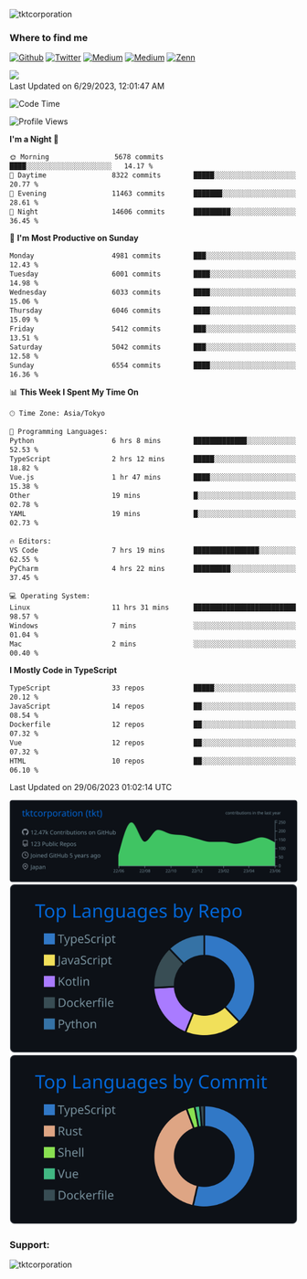 <p align="left"> <img src="https://komarev.com/ghpvc/?username=tktcorporation&label=Profile%20views&color=0e75b6&style=flat" alt="tktcorporation" /> </p>

<h3>Where to find me</h3>
<p>
<a href="https://github.com/tktcorporation" target="_blank"><img alt="Github" src="https://img.shields.io/badge/GitHub-%2312100E.svg?&style=for-the-badge&logo=Github&logoColor=white" /></a>
<a href="https://twitter.com/tktcorporation" target="_blank"><img alt="Twitter" src="https://img.shields.io/badge/twitter-%231DA1F2.svg?&style=for-the-badge&logo=twitter&logoColor=white" /></a>
<a href="https://www.linkedin.com/in/tktcorporation" target="_blank"><img alt="Medium" src="https://img.shields.io/badge/linkdin-0a66c2.svg?&style=for-the-badge&logo=linkedin&logoColor=white" /></a>
<a href="https://qiita.com/tktcorporation" target="_blank"><img alt="Medium" src="https://img.shields.io/badge/qiita-55C500.svg?&style=for-the-badge&logo=qiita&logoColor=white" /></a>
<a href="https://zenn.dev/tktcorporation" target="_blank"><img alt="Zenn" src="https://img.shields.io/badge/Zenn-3EA8FF.svg?&style=for-the-badge&logo=Zenn&logoColor=white" /></a>
</p>

<!--START_SECTION:lapras-card-->
<a href="https://lapras.com/public/tktcorporation" target="_blank" rel="noopener noreferrer"><img src="https://lapras-card-generator.vercel.app/api/svg?e=3.86&b=3.48&i=3.58&b1=%23232323&b2=%236d6d6d&i1=%23212121&i2=%23818181&l=en" width="300" ></a>  
Last Updated on 6/29/2023, 12:01:47 AM
<!--END_SECTION:lapras-card-->
  
<!--START_SECTION:waka-->
![Code Time](http://img.shields.io/badge/Code%20Time-1%2C054%20hrs%2013%20mins-blue)

![Profile Views](http://img.shields.io/badge/Profile%20Views-0-blue)

**I'm a Night 🦉** 

```text
🌞 Morning                5678 commits        ████░░░░░░░░░░░░░░░░░░░░░   14.17 % 
🌆 Daytime                8322 commits        █████░░░░░░░░░░░░░░░░░░░░   20.77 % 
🌃 Evening                11463 commits       ███████░░░░░░░░░░░░░░░░░░   28.61 % 
🌙 Night                  14606 commits       █████████░░░░░░░░░░░░░░░░   36.45 % 
```
📅 **I'm Most Productive on Sunday** 

```text
Monday                   4981 commits        ███░░░░░░░░░░░░░░░░░░░░░░   12.43 % 
Tuesday                  6001 commits        ████░░░░░░░░░░░░░░░░░░░░░   14.98 % 
Wednesday                6033 commits        ████░░░░░░░░░░░░░░░░░░░░░   15.06 % 
Thursday                 6046 commits        ████░░░░░░░░░░░░░░░░░░░░░   15.09 % 
Friday                   5412 commits        ███░░░░░░░░░░░░░░░░░░░░░░   13.51 % 
Saturday                 5042 commits        ███░░░░░░░░░░░░░░░░░░░░░░   12.58 % 
Sunday                   6554 commits        ████░░░░░░░░░░░░░░░░░░░░░   16.36 % 
```


📊 **This Week I Spent My Time On** 

```text
🕑︎ Time Zone: Asia/Tokyo

💬 Programming Languages: 
Python                   6 hrs 8 mins        █████████████░░░░░░░░░░░░   52.53 % 
TypeScript               2 hrs 12 mins       █████░░░░░░░░░░░░░░░░░░░░   18.82 % 
Vue.js                   1 hr 47 mins        ████░░░░░░░░░░░░░░░░░░░░░   15.38 % 
Other                    19 mins             █░░░░░░░░░░░░░░░░░░░░░░░░   02.78 % 
YAML                     19 mins             █░░░░░░░░░░░░░░░░░░░░░░░░   02.73 % 

🔥 Editors: 
VS Code                  7 hrs 19 mins       ████████████████░░░░░░░░░   62.55 % 
PyCharm                  4 hrs 22 mins       █████████░░░░░░░░░░░░░░░░   37.45 % 

💻 Operating System: 
Linux                    11 hrs 31 mins      █████████████████████████   98.57 % 
Windows                  7 mins              ░░░░░░░░░░░░░░░░░░░░░░░░░   01.04 % 
Mac                      2 mins              ░░░░░░░░░░░░░░░░░░░░░░░░░   00.40 % 
```

**I Mostly Code in TypeScript** 

```text
TypeScript               33 repos            █████░░░░░░░░░░░░░░░░░░░░   20.12 % 
JavaScript               14 repos            ██░░░░░░░░░░░░░░░░░░░░░░░   08.54 % 
Dockerfile               12 repos            ██░░░░░░░░░░░░░░░░░░░░░░░   07.32 % 
Vue                      12 repos            ██░░░░░░░░░░░░░░░░░░░░░░░   07.32 % 
HTML                     10 repos            ██░░░░░░░░░░░░░░░░░░░░░░░   06.10 % 
```




 Last Updated on 29/06/2023 01:02:14 UTC
<!--END_SECTION:waka-->

[![](https://raw.githubusercontent.com/tktcorporation/tktcorporation/master/profile-summary-card-output/github_dark/0-profile-details.svg)](https://github.com/vn7n24fzkq/github-profile-summary-cards)
[![](https://raw.githubusercontent.com/tktcorporation/tktcorporation/master/profile-summary-card-output/github_dark/1-repos-per-language.svg)](https://github.com/vn7n24fzkq/github-profile-summary-cards) [![](https://raw.githubusercontent.com/tktcorporation/tktcorporation/master/profile-summary-card-output/github_dark/2-most-commit-language.svg)](https://github.com/vn7n24fzkq/github-profile-summary-cards)

<h3 align="left">Support:</h3>
<p><a href="https://www.buymeacoffee.com/tktcorporation"> <img align="left" src="https://cdn.buymeacoffee.com/buttons/v2/default-yellow.png" height="50" width="210" alt="tktcorporation" /></a></p><br><br>
